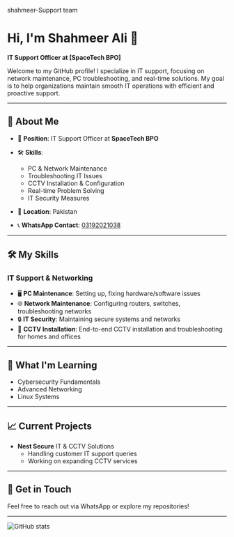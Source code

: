 shahmeer-Support team
# Hi, I'm Shahmeer Ali 👋
**IT Support Officer at [SpaceTech BPO]**

Welcome to my GitHub profile! I specialize in IT support, focusing on network maintenance, PC troubleshooting, and real-time solutions. My goal is to help organizations maintain smooth IT operations with efficient and proactive support.

---

## 🚀 About Me
- 💼 **Position**: IT Support Officer at **SpaceTech BPO**
- 🛠️ **Skills**:  
  - PC & Network Maintenance  
  - Troubleshooting IT Issues  
  - CCTV Installation & Configuration  
  - Real-time Problem Solving  
  - IT Security Measures

- 📍 **Location**: Pakistan  
- 📞 **WhatsApp Contact**: [03192021038](tel:03192021038)  


---

## 🛠️ My Skills
### **IT Support & Networking**
- 🖥️ **PC Maintenance**: Setting up, fixing hardware/software issues
- 🌐 **Network Maintenance**: Configuring routers, switches, troubleshooting networks
- 🔒 **IT Security**: Maintaining secure systems and networks
- 🎥 **CCTV Installation**: End-to-end CCTV installation and troubleshooting for homes and offices

---

## 🌱 What I'm Learning
- Cybersecurity Fundamentals  
- Advanced Networking  
- Linux Systems

---

## 📈 Current Projects
- **Nest Secure** IT & CCTV Solutions
  - Handling customer IT support queries
  - Working on expanding CCTV services

---

## 💬 Get in Touch
Feel free to reach out via WhatsApp or explore my repositories!

---


![GitHub stats](https://github-readme-stats.vercel.app/api?username=Shahmeer-Support-team&show_icons=true&theme=dark)

